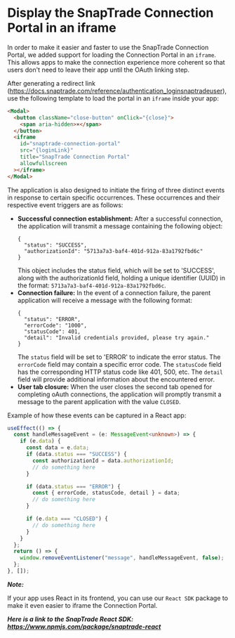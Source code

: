# Display the SnapTrade Connection Portal in an iframe

In order to make it easier and faster to use the SnapTrade Connection Portal, we added support for loading the Connection Portal in an `iframe`. This allows apps to make the connection experience more coherent so that users don't need to leave their app until the OAuth linking step.

After generating a redirect link (<https://docs.snaptrade.com/reference/authentication_loginsnaptradeuser>), use the following template to load the portal in an `iframe` inside your app:

```html html
<Modal>
  <button className="close-button" onClick="{close}">
    <span aria-hidden>×</span>
  </button>
  <iframe
    id="snaptrade-connection-portal"
    src="{loginLink}"
    title="SnapTrade Connection Portal"
    allowfullscreen
  ></iframe>
</Modal>
```

The application is also designed to initiate the firing of three distinct events in response to certain specific occurrences. These occurrences and their respective event triggers are as follows:

- **Successful connection establishment:** After a successful connection, the application will transmit a message containing the following object:
  ```
  {
    "status": "SUCCESS",
    "authorizationId": "5713a7a3-baf4-401d-912a-83a1792fbd6c"
  }
  ```
  This object includes the status field, which will be set to 'SUCCESS', along with the authorizationId field, holding a unique identifier (UUID) in the format: `5713a7a3-baf4-401d-912a-83a1792fbd6c`.
- **Connection failure:** In the event of a connection failure, the parent application will receive a message with the following format:
  ```
  {
    "status": "ERROR",
    "errorCode": "1000",
    "statusCode": 401,
    "detail": "Invalid credentials provided, please try again."
  }
  ```
  The `status` field will be set to 'ERROR' to indicate the error status. The `errorCode` field may contain a specific error code. The `statusCode` field has the corresponding HTTP status code like 401, 500, etc. The `detail` field will provide additional information about the encountered error.
- **User tab closure:** When the user closes the second tab opened for completing oAuth connections, the application will promptly transmit a message to the parent application with the value `CLOSED`.

Example of how these events can be captured in a React app:

```typescript
useEffect(() => {
  const handleMessageEvent = (e: MessageEvent<unknown>) => {
    if (e.data) {
      const data = e.data;
      if (data.status === "SUCCESS") {
        const authorizationId = data.authorizationId;
        // do something here
      }

      if (data.status === "ERROR") {
        const { errorCode, statusCode, detail } = data;
        // do something here
      }

      if (e.data === "CLOSED") {
        // do something here
      }
    }
  };
  return () => {
    window.removeEventListener("message", handleMessageEvent, false);
  };
}, []);
```

**_Note:_**

If your app uses React in its frontend, you can use our `React SDK` package to make it even easier to iframe the Connection Portal.

**_Here is a link to the SnapTrade React SDK: <https://www.npmjs.com/package/snaptrade-react>_**
